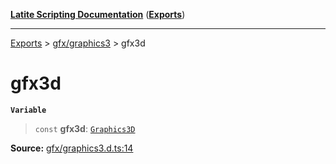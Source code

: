 [**Latite Scripting Documentation**](../../README.md) ([**Exports**](../../exports.md))

---

[Exports](../../exports.md) > [gfx/graphics3](../index.md) > gfx3d

# gfx3d

**`Variable`**

> `const` **gfx3d**: [`Graphics3D`](../interfaces/interface.Graphics3D.md)

**Source:** [gfx/graphics3.d.ts:14](https://github.com/LatiteScripting/latitescripting.github.io/blob/bc670e2/definitions/gfx/graphics3.d.ts#L14)
